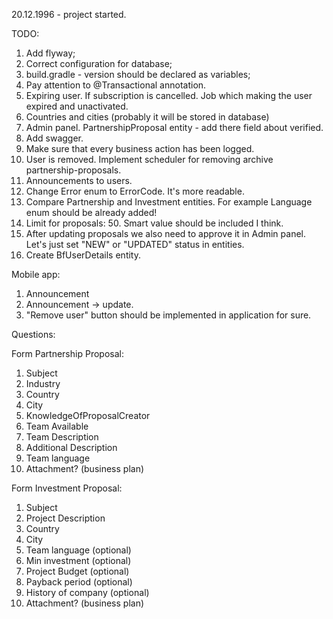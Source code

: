 20.12.1996 - project started.

TODO:

1. Add flyway;
2. Correct configuration for database;
3. build.gradle - version should be declared as variables;
4. Pay attention to @Transactional annotation.
5. Expiring user. If subscription is cancelled. Job which making the user expired and unactivated.
6. Countries and cities (probably it will be stored in database)
7. Admin panel. PartnershipProposal entity - add there field about verified.
8. Add swagger.
9. Make sure that every business action has been logged.
10. User is removed. Implement scheduler for removing archive partnership-proposals.
11. Announcements to users.
12. Change Error enum to ErrorCode. It's more readable.
13. Compare Partnership and Investment entities. For example Language enum should be already added!
14. Limit for proposals: 50. Smart value should be included I think.
15. After updating proposals we also need to approve it in Admin panel. Let's just set "NEW" or "UPDATED" status in entities.
16. Create BfUserDetails entity.

Mobile app:

1. Announcement
2. Announcement -> update.
3. "Remove user" button should be implemented in application for sure.

Questions:

Form Partnership Proposal:

1. Subject
2. Industry
3. Country
4. City
5. KnowledgeOfProposalCreator
6. Team Available
7. Team Description
8. Additional Description
9. Team language
10. Attachment? (business plan)

Form Investment Proposal:

1. Subject
2. Project Description
3. Country
4. City
5. Team language (optional)
6. Min investment (optional)
7. Project Budget (optional)
8. Payback period (optional)
9. History of company (optional)
10. Attachment? (business plan)
